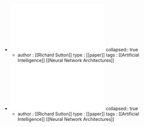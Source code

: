 - ![Learning Feature Relevance Through Step Size Adaptation in Temporal-Difference Learning.pdf](../assets/Learning_Feature_Relevance_Through_Step_Size_Adaptation_in_Temporal-Difference_Learning_1672627208047_0.pdf)
  collapsed:: true
	- author : [[Richard Sutton]] 
	  type : [[paper]]
	  tags : [[Artificial Intelligence]] [[Neural Network Architectures]]
- ![TIDBD- Adapting Temporal-difference Step-sizes Through Stochastic Meta-descent.pdf](../assets/TIDBD-_Adapting_Temporal-difference_Step-sizes_Through_Stochastic_Meta-descent_1672627212590_0.pdf)
  collapsed:: true
	- author : [[Richard Sutton]] 
	  type : [[paper]]
	  tags : [[Artificial Intelligence]] [[Neural Network Architectures]]